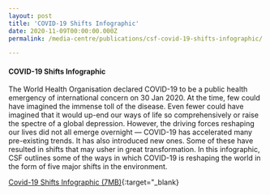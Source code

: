 ```yaml
---
layout: post
title: 'COVID-19 Shifts Infographic'
date: 2020-11-09T00:00:00.000Z
permalink: /media-centre/publications/csf-covid-19-shifts-infographic/

---
```



#### **COVID-19 Shifts Infographic**


The World Health Organisation declared COVID-19 to be a public health emergency of international concern on 30 Jan 2020. At the time, few could have imagined the immense toll of the disease. Even fewer could have imagined that it would up-end our ways of life so comprehensively or raise the spectre of a global depression. However, the driving forces reshaping our lives did not all emerge overnight — COVID-19 has accelerated many pre-existing trends. It has also introduced new ones. Some of these have resulted in shifts that may usher in great transformation. In this infographic, CSF outlines some of the ways in which COVID-19 is reshaping the world in the form of five major shifts in the environment.


[Covid-19 Shifts Infographic (7MB)](/files/media-centre/publications/csf-covid-19-shifts-infographic.pdf){:target="_blank}
